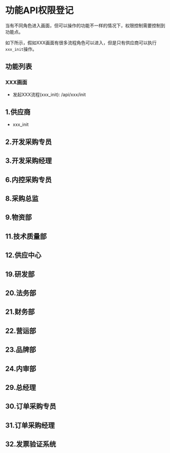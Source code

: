 # 功能API权限登记

当有不同角色进入画面，但可以操作的功能不一样的情况下，权限控制需要控制到功能点。

如下所示，假如XXX画面有很多流程角色可以进入，但是只有供应商可以执行`xxx_init`操作。


## **功能列表**

### XXX画面

- 发起XXX流程(xxx_init): /api/xxx/init


## 1.供应商

- xxx_init

## 2.开发采购专员
## 3.开发采购经理
## 6.内控采购专员
## 8.采购总监
## 9.物资部
## 11.技术质量部
## 12.供应中心
## 19.研发部
## 20.法务部
## 21.财务部
## 22.营运部
## 23.品牌部
## 24.内审部
## 29.总经理
## 30.订单采购专员
## 31.订单采购经理
## 32.发票验证系统
